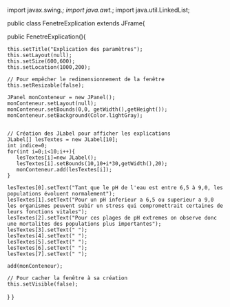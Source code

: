 import javax.swing.*; 
import java.awt.*; 
import java.util.LinkedList;

public class FenetreExplication extends JFrame{

public FenetreExplication(){


    this.setTitle("Explication des paramètres");
    this.setLayout(null);
    this.setSize(600,600);
    this.setLocation(1000,200);

    // Pour empêcher le redimensionnement de la fenêtre
    this.setResizable(false);
    
    JPanel monConteneur = new JPanel();
    monConteneur.setLayout(null);
    monConteneur.setBounds(0,0, getWidth(),getHeight());
    monConteneur.setBackground(Color.lightGray);
       
    
    // Création des JLabel pour afficher les explications
    JLabel[] lesTextes = new JLabel[10]; 
    int indice=0;
    for(int i=0;i<10;i++){
       lesTextes[i]=new JLabel();
       lesTextes[i].setBounds(10,10+i*30,getWidth(),20); 
       monConteneur.add(lesTextes[i]);       
    }
        
    lesTextes[0].setText("Tant que le pH de l'eau est entre 6,5 à 9,0, les populations évoluent normalement");
    lesTextes[1].setText("Pour un pH inferieur a 6,5 ou superieur a 9,0 les organismes peuvent subir un stress qui compromettrait certaines de leurs fonctions vitales");
    lesTextes[2].setText("Pour ces plages de pH extremes on observe donc une mortalites des populations plus importantes");
    lesTextes[3].setText(" ");
    lesTextes[4].setText(" ");
    lesTextes[5].setText(" ");
    lesTextes[6].setText(" ");
    lesTextes[7].setText(" ");   
    
    add(monConteneur);
    
    // Pour cacher la fenêtre à sa création
    this.setVisible(false);
}
}
